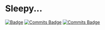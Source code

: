 # Sleepy...
[![Badge](https://cp-logo.vercel.app/atcoder/Qlion)](https://atcoder.jp/users/Qlion)
[![Commits Badge](https://badges.pufler.dev/commits/all/QlionEw)](https://badges.pufler.dev)
[![Commits Badge](https://badges.pufler.dev/commits/yearly/QlionEw)](https://badges.pufler.dev)

<!--
**QlionEw/QlionEw** is a ✨ _special_ ✨ repository because its `README.md` (this file) appears on your GitHub profile.

Here are some ideas to get you started:

- 🔭 I’m currently working on ...
- 🌱 I’m currently learning ...
- 👯 I’m looking to collaborate on ...
- 🤔 I’m looking for help with ...
- 💬 Ask me about ...
- 📫 How to reach me: ...
- 😄 Pronouns: ...
- ⚡ Fun fact: ...
-->
